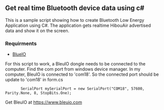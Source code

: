 ## Get real time Bluetooth device data using c#
This is a sample script showing how to create Bluetooth Low Energy Application using C#. The application gets realtime HibouAir advertised data and show it on the screen.
###  Requirments 
- [BlueIO](https://www.bleuio.com/index.php) 

For this script to work, a BleuIO dongle needs to be connected to the computer. Find the com port from windows device manager. 
In my computer, BleuIO is connected to 'com18'.
So the connected port should be update to 'com18' in form.cs

```        SerialPort mySerialPort = new SerialPort("COM18", 57600, Parity.None, 8, StopBits.One); ```


Get BleuIO at https://www.bleuio.com